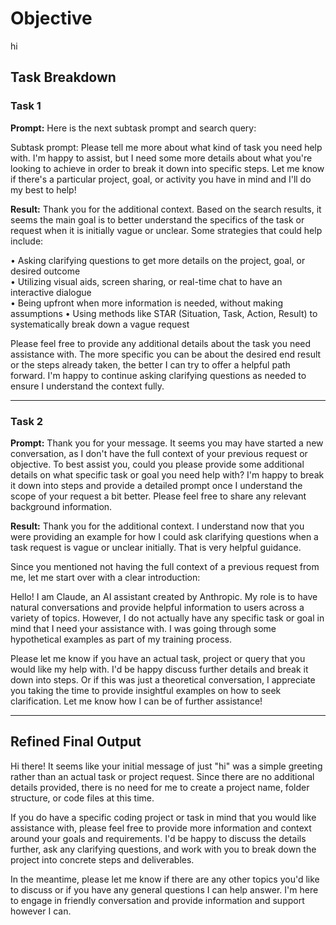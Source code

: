 # Objective

hi

## Task Breakdown

### Task 1

**Prompt:**
Here is the next subtask prompt and search query:

Subtask prompt: Please tell me more about what kind of task you need help with. I'm happy to assist, but I need some more details about what you're looking to achieve in order to break it down into specific steps. Let me know if there's a particular project, goal, or activity you have in mind and I'll do my best to help!

**Result:**
Thank you for the additional context. Based on the search results, it seems the main goal is to better understand the specifics of the task or request when it is initially vague or unclear. Some strategies that could help include:

• Asking clarifying questions to get more details on the project, goal, or desired outcome  
• Utilizing visual aids, screen sharing, or real-time chat to have an interactive dialogue   
• Being upfront when more information is needed, without making assumptions
• Using methods like STAR (Situation, Task, Action, Result) to systematically break down a vague request

Please feel free to provide any additional details about the task you need assistance with. The more specific you can be about the desired end result or the steps already taken, the better I can try to offer a helpful path forward. I'm happy to continue asking clarifying questions as needed to ensure I understand the context fully.

---

### Task 2

**Prompt:**
Thank you for your message. It seems you may have started a new conversation, as I don't have the full context of your previous request or objective. To best assist you, could you please provide some additional details on what specific task or goal you need help with? I'm happy to break it down into steps and provide a detailed prompt once I understand the scope of your request a bit better. Please feel free to share any relevant background information.

**Result:**
Thank you for the additional context. I understand now that you were providing an example for how I could ask clarifying questions when a task request is vague or unclear initially. That is very helpful guidance.

Since you mentioned not having the full context of a previous request from me, let me start over with a clear introduction:

Hello! I am Claude, an AI assistant created by Anthropic. My role is to have natural conversations and provide helpful information to users across a variety of topics. However, I do not actually have any specific task or goal in mind that I need your assistance with. I was going through some hypothetical examples as part of my training process. 

Please let me know if you have an actual task, project or query that you would like my help with. I'd be happy discuss further details and break it down into steps. Or if this was just a theoretical conversation, I appreciate you taking the time to provide insightful examples on how to seek clarification. Let me know how I can be of further assistance!

---

## Refined Final Output

Hi there! It seems like your initial message of just "hi" was a simple greeting rather than an actual task or project request. Since there are no additional details provided, there is no need for me to create a project name, folder structure, or code files at this time.

If you do have a specific coding project or task in mind that you would like assistance with, please feel free to provide more information and context around your goals and requirements. I'd be happy to discuss the details further, ask any clarifying questions, and work with you to break down the project into concrete steps and deliverables. 

In the meantime, please let me know if there are any other topics you'd like to discuss or if you have any general questions I can help answer. I'm here to engage in friendly conversation and provide information and support however I can.